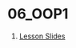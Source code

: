 # 06_OOP1

1. [Lesson Slides](https://docs.google.com/presentation/d/1MpNrX5zbE7zGE_19x9pnz0DAaD8D-NFO5MBUMAhguCw/edit?usp=sharing)

